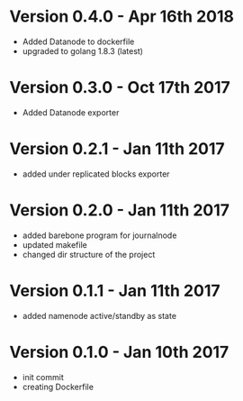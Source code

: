 # Version 0.4.0 - Apr 16th 2018
* Added Datanode to dockerfile
* upgraded to golang 1.8.3 (latest)

# Version 0.3.0 - Oct 17th 2017
* Added Datanode exporter

# Version 0.2.1 - Jan 11th 2017
* added under replicated blocks exporter

# Version 0.2.0 - Jan 11th 2017
* added barebone program for journalnode
* updated makefile
* changed dir structure of the project

# Version 0.1.1 - Jan 11th 2017
* added namenode active/standby as state

# Version 0.1.0 - Jan 10th 2017
* init commit
* creating Dockerfile

